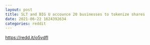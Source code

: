 ```yaml
--- 
layout: post 
title: SLT and BIG U accounce 20 businesses to tokenize shares 
date: 2021-06-22 1624392634 
categories: reddit 
--- 
```

https://redd.it/o5vdfl